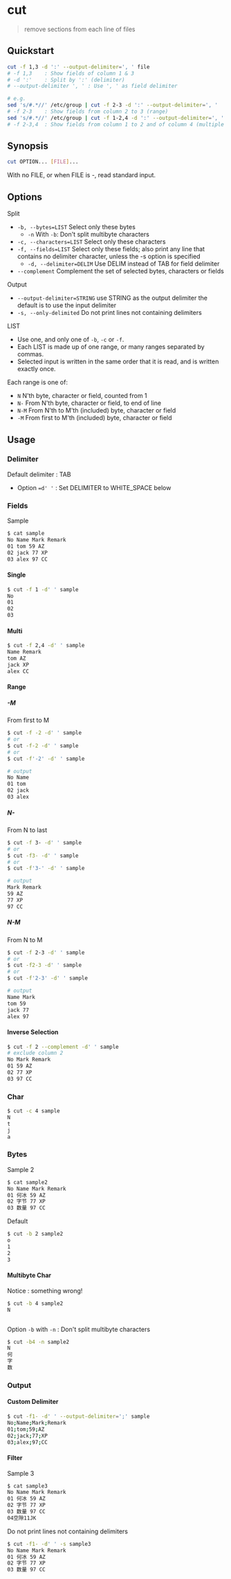 # cut

> remove sections from each line of files

## Quickstart

```bash
cut -f 1,3 -d ':' --output-delimiter=', ' file
# -f 1,3    : Show fields of column 1 & 3
# -d ':'    : Split by ':' (delimiter)
# --output-delimiter ', ' : Use ', ' as field delimiter

# e.g.
sed 's/#.*//' /etc/group | cut -f 2-3 -d ':' --output-delimiter=', '
# -f 2-3    : Show fields from column 2 to 3 (range)
sed 's/#.*//' /etc/group | cut -f 1-2,4 -d ':' --output-delimiter=', '
# -f 2-3,4  : Show fields from column 1 to 2 and of column 4 (multiple ranges)
```

## Synopsis

```bash
cut OPTION... [FILE]...
```

With no FILE, or when FILE is -, read standard input.

## Options

Split

- `-b, --bytes=LIST` Select only these bytes
    - `-n` With `-b`: Don't split multibyte characters
- `-c, --characters=LIST` Select only these characters
- `-f, --fields=LIST` Select only these fields; also print any line that contains no delimiter character, unless the -s option is specified
    - `-d, --delimiter=DELIM` Use DELIM instead of TAB for field delimiter
- `--complement` Complement the set of selected bytes, characters or fields

Output

- `--output-delimiter=STRING` use STRING as the output delimiter the default is to use the input delimiter
- `-s, --only-delimited` Do not print lines not containing delimiters

LIST

- Use one, and only one of `-b`, `-c` or `-f`.
- Each LIST is made up of one range, or many ranges separated by commas.
- Selected input is written in the same order that it is read, and is written exactly once.

Each range is one of:

- `N` N'th byte, character or field, counted from 1
- `N-` From N'th byte, character or field, to end of line
- `N-M` From N'th to M'th (included) byte, character or field
- `-M` From first to M'th (included) byte, character or field

## Usage

### Delimiter

Default delimiter : TAB

- Option `=d' '` : Set DELIMITER to WHITE_SPACE below

### Fields

Sample

```bash
$ cat sample
No Name Mark Remark
01 tom 59 AZ
02 jack 77 XP
03 alex 97 CC
```

#### Single

```bash
$ cut -f 1 -d' ' sample
No
01
02
03
```

#### Multi

```bash
$ cut -f 2,4 -d' ' sample
Name Remark
tom AZ
jack XP
alex CC
```

#### Range

##### -M

From first to M

```bash
$ cut -f -2 -d' ' sample
# or
$ cut -f-2 -d' ' sample
# or
$ cut -f'-2' -d' ' sample

# output
No Name
01 tom
02 jack
03 alex
```

##### N-

From N to last

```bash
$ cut -f 3- -d' ' sample
# or
$ cut -f3- -d' ' sample
# or
$ cut -f'3-' -d' ' sample

# output
Mark Remark
59 AZ
77 XP
97 CC
```

##### N-M

From N to M

```bash
$ cut -f 2-3 -d' ' sample
# or
$ cut -f2-3 -d' ' sample
# or
$ cut -f'2-3' -d' ' sample

# output
Name Mark
tom 59
jack 77
alex 97
```

#### Inverse Selection

```bash
$ cut -f 2 --complement -d' ' sample
# exclude column 2
No Mark Remark
01 59 AZ
02 77 XP
03 97 CC
```

### Char

```bash
$ cut -c 4 sample
N
t
j
a
```

### Bytes

Sample 2

```bash
$ cat sample2
No Name Mark Remark
01 何冰 59 AZ
02 字节 77 XP
03 数量 97 CC
```

Default

```bash
$ cut -b 2 sample2
o
1
2
3
```

#### Multibyte Char

Notice : something wrong!

```bash
$ cut -b 4 sample2
N



```

Option `-b` with `-n` : Don't split multibyte characters

```bash
$ cut -b4 -n sample2
N
何
字
数
```

### Output

#### Custom Delimiter

```bash
$ cut -f1- -d' ' --output-delimiter=';' sample
No;Name;Mark;Remark
01;tom;59;AZ
02;jack;77;XP
03;alex;97;CC
```

#### Filter

Sample 3

```bash
$ cat sample3
No Name Mark Remark
01 何冰 59 AZ
02 字节 77 XP
03 数量 97 CC
04空隙11JK
```

Do not print lines not containing delimiters

```bash
$ cut -f1- -d' ' -s sample3
No Name Mark Remark
01 何冰 59 AZ
02 字节 77 XP
03 数量 97 CC
```
